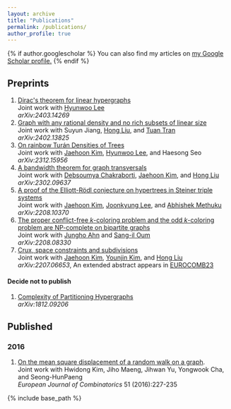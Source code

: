 ```yaml
---
layout: archive
title: "Publications"
permalink: /publications/
author_profile: true
---
```


{% if author.googlescholar %}
  You can also find my articles on <u><a href="{{author.googlescholar}}">my Google Scholar profile</a>.</u>
{% endif %}



## Preprints

1. [Dirac's theorem for linear hypergraphs](https://arxiv.org/abs/2403.14269)   
Joint work with [Hyunwoo Lee](https://sites.google.com/view/hyunwoo-lee/)    
<i>arXiv:2403.14269</i>   
1. [Graph with any rational density and no rich subsets of linear size](https://arxiv.org/abs/2402.13825)   
Joint work with Suyun Jiang, [Hong Liu](https://www.ibs.re.kr/ecopro/hongliu/), and [Tuan Tran](https://tuaentran.wixsite.com/homepage)    
<i>arXiv:2402.13825</i>   
1. [On rainbow Turán Densities of Trees](https://arxiv.org/abs/2312.15956)   
Joint work with [Jaehoon Kim](https://sites.google.com/view/jaehoon-kim/home), [Hyunwoo Lee](https://sites.google.com/view/hyunwoo-lee/), and Haesong Seo   
<i>arXiv:2312.15956</i>   
1. [A bandwidth theorem for graph transversals](https://arxiv.org/abs/2302.09637)  
Joint work with [Debsoumya Chakraborti](https://dimag.ibs.re.kr/home/debsoumya/), [Jaehoon Kim](https://sites.google.com/view/jaehoon-kim/home), and [Hong Liu](https://www.ibs.re.kr/ecopro/hongliu/)  
<i>arXiv:2302.09637</i>
2. [A proof of the Elliott-Rödl conjecture on hypertrees in Steiner triple systems](https://arxiv.org/abs/2208.10370)  
Joint work with [Jaehoon Kim](https://sites.google.com/view/jaehoon-kim/home), [Joonkyung Lee](https://sites.google.com/site/joonkyungleemaths/), and [Abhishek Methuku](https://sites.google.com/view/abhishekmethuku)  
<i>arXiv:2208.10370</i>
3. [The proper conflict-free $k$-coloring problem and the odd $k$-coloring problem are NP-complete on
bipartite graphs](https://arxiv.org/abs/2208.08330)  
Joint work with [Jungho Ahn](https://dimag.ibs.re.kr/home/jungho/) and [Sang-il Oum](https://dimag.ibs.re.kr/home/sangil/)  
<i>arXiv:2208.08330</i>
4. [Crux, space constraints and subdivisions](https://arxiv.org/abs/2207.06653)  
Joint work with [Jaehoon Kim](https://sites.google.com/view/jaehoon-kim/home), [Younjin Kim](https://sites.google.com/site/younjinkimsite/), and [Hong Liu](https://www.ibs.re.kr/ecopro/hongliu/)  
<i>arXiv:2207.06653</i>, An extended abstract appears in [EUROCOMB23](https://journals.muni.cz/eurocomb/article/view/35618)

#### Decide not to publish

1. [Complexity of Partitioning Hypergraphs](https://aps.arxiv.org/abs/1812.09206)   
<i>arXiv:1812.09206</i>


## Published

### 2016

1. [On the mean square displacement of a random walk on a graph](https://www.sciencedirect.com/science/article/pii/S0195669815001262).   
Joint work with Hwidong Kim, Jiho Maeng, Jihwan Yu, Yongwook Cha, and Seong-HunPaeng  
<i>European Journal of Combinatorics</i> 51 (2016):227-235



{% include base_path %}

